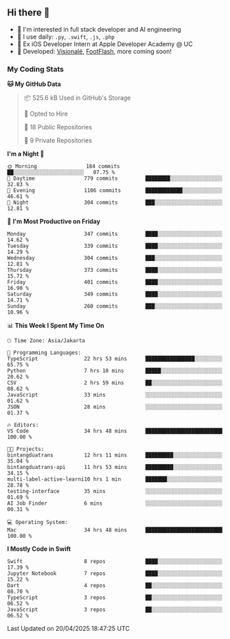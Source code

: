 ## Hi there 👋

- 🤖 I'm interested in full stack developer and AI engineering
- 🌱 I use daily: `.py`, `.swift`, `.js`, `.php`
- 🍎 Ex iOS Developer Intern at Apple Developer Academy @ UC
- 🔨 Developed: [Visionalé](https://apps.apple.com/id/app/visional%C3%A9/id6737191146), [FootFlash](https://apps.apple.com/id/app/footflash/id6550905078), more coming soon!

### My Coding Stats

<!--START_SECTION:waka-->
**🐱 My GitHub Data** 

> 📦 525.6 kB Used in GitHub's Storage 
 > 
> 💼 Opted to Hire
 > 
> 📜 18 Public Repositories 
 > 
> 🔑 9 Private Repositories 
 > 
**I'm a Night 🦉** 

```text
🌞 Morning                184 commits         ██░░░░░░░░░░░░░░░░░░░░░░░   07.75 % 
🌆 Daytime                779 commits         ████████░░░░░░░░░░░░░░░░░   32.83 % 
🌃 Evening                1106 commits        ████████████░░░░░░░░░░░░░   46.61 % 
🌙 Night                  304 commits         ███░░░░░░░░░░░░░░░░░░░░░░   12.81 % 
```
📅 **I'm Most Productive on Friday** 

```text
Monday                   347 commits         ████░░░░░░░░░░░░░░░░░░░░░   14.62 % 
Tuesday                  339 commits         ████░░░░░░░░░░░░░░░░░░░░░   14.29 % 
Wednesday                304 commits         ███░░░░░░░░░░░░░░░░░░░░░░   12.81 % 
Thursday                 373 commits         ████░░░░░░░░░░░░░░░░░░░░░   15.72 % 
Friday                   401 commits         ████░░░░░░░░░░░░░░░░░░░░░   16.90 % 
Saturday                 349 commits         ████░░░░░░░░░░░░░░░░░░░░░   14.71 % 
Sunday                   260 commits         ███░░░░░░░░░░░░░░░░░░░░░░   10.96 % 
```


📊 **This Week I Spent My Time On** 

```text
🕑︎ Time Zone: Asia/Jakarta

💬 Programming Languages: 
TypeScript               22 hrs 53 mins      ████████████████░░░░░░░░░   65.75 % 
Python                   7 hrs 10 mins       █████░░░░░░░░░░░░░░░░░░░░   20.62 % 
CSV                      2 hrs 59 mins       ██░░░░░░░░░░░░░░░░░░░░░░░   08.62 % 
JavaScript               33 mins             ░░░░░░░░░░░░░░░░░░░░░░░░░   01.62 % 
JSON                     28 mins             ░░░░░░░░░░░░░░░░░░░░░░░░░   01.37 % 

🔥 Editors: 
VS Code                  34 hrs 48 mins      █████████████████████████   100.00 % 

🐱‍💻 Projects: 
bintangduatrans          12 hrs 11 mins      █████████░░░░░░░░░░░░░░░░   35.04 % 
bintangduatrans-api      11 hrs 53 mins      █████████░░░░░░░░░░░░░░░░   34.15 % 
multi-label-active-learni10 hrs 1 min        ███████░░░░░░░░░░░░░░░░░░   28.78 % 
testing-interface        35 mins             ░░░░░░░░░░░░░░░░░░░░░░░░░   01.69 % 
AI Job Finder            6 mins              ░░░░░░░░░░░░░░░░░░░░░░░░░   00.31 % 

💻 Operating System: 
Mac                      34 hrs 48 mins      █████████████████████████   100.00 % 
```

**I Mostly Code in Swift** 

```text
Swift                    8 repos             ████░░░░░░░░░░░░░░░░░░░░░   17.39 % 
Jupyter Notebook         7 repos             ████░░░░░░░░░░░░░░░░░░░░░   15.22 % 
Dart                     4 repos             ██░░░░░░░░░░░░░░░░░░░░░░░   08.70 % 
TypeScript               3 repos             ██░░░░░░░░░░░░░░░░░░░░░░░   06.52 % 
JavaScript               3 repos             ██░░░░░░░░░░░░░░░░░░░░░░░   06.52 % 
```




 Last Updated on 20/04/2025 18:47:25 UTC
<!--END_SECTION:waka-->

<!--
**nico-samuelson/nico-samuelson** is a ✨ _special_ ✨ repository because its `README.md` (this file) appears on your GitHub profile.

Here are some ideas to get you started:

- 🔭 I’m currently working on ...
- 🌱 I’m currently learning ...
- 👯 I’m looking to collaborate on ...
- 🤔 I’m looking for help with ...
- 💬 Ask me about ...
- 📫 How to reach me: ...
- 😄 Pronouns: ...
- ⚡ Fun fact: ...
-->
